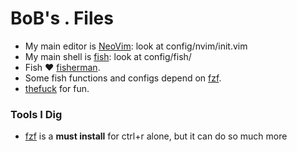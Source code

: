 BoB's . Files
=============

- My main editor is [NeoVim][]: look at config/nvim/init.vim
- My main shell is [fish][]: look at config/fish/
- Fish :heart: [fisherman][].
- Some fish functions and configs depend on [fzf][].
- [thefuck][] for fun.

### Tools I Dig

- [fzf][] is a **must install** for ctrl+r alone, but it can do so much more

[NeoVim]: https://neovim.io/
[fish]: https://fishshell.com/
[fisherman]: https://github.com/fisherman/fisherman
[fzf]: https://github.com/junegunn/fzf
[thefuck]: https://github.com/nvbn/thefuck
